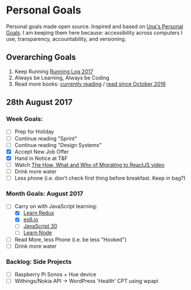 Personal Goals
==============

Personal goals made open source. Inspired and based on [Una's Personal Goals](https://github.com/una/personal-goals). I am keeping them here because: accessibility across computers I use, transparency, accountability, and versioning.

## Overarching Goals
1. Keep Running [Running Log 2017](/running/2017-weekly.md)
2. Always be Learning, Always be Coding
3. Read more books: [currently reading](/books/books-in-progress.md) / [read since October 2016](/books/books-read.md)

## 28th August 2017

### Week Goals:
- [ ] Prep for Holiday
- [ ] Continue reading "Sprint"
- [ ] Continue reading "Design Systems"
- [x] Accept New Job Offer
- [x] Hand in Notice at T&F
- [ ] Watch [The How, What and Why of Migrating to ReactJS video](https://www.youtube.com/watch?v=QVna1-9yMuA&feature=youtu.be)
- [ ] Drink more water
- [ ] Less phone (i.e. don't check first thing before breakfast. Keep in bag?)

### Month Goals: August 2017
- [ ] Carry on with JavaScript learning:
	- [x] [Learn Redux](https://learnredux.com/)
	- [x] [es6.io](https://es6.io)
	- [ ] [JavaScript 30](https://javascript30.com/)
	- [ ] [Learn Node](https://learnnode.com)
- [ ] Read More, less Phone (i.e. be less "Hooked")
- [ ] Drink more water

### Backlog: Side Projects
- [ ] Raspberry Pi Sonos + Hue device
- [ ] Withings/Nokia API -> WordPress 'Health' CPT using wpapi
